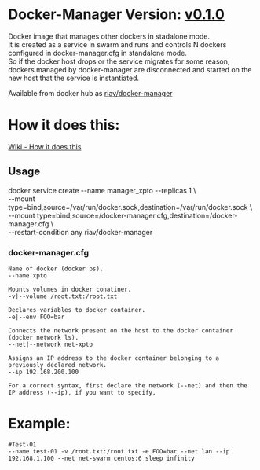# Docker-Manager Version: [v0.1.0](https://github.com/riav/docker-manager/blob/master/CHANGELOG.md#v010-2018-01-12)

Docker image that manages other dockers in stadalone mode.\
It is created as a service in swarm and runs and controls N dockers configured in docker-manager.cfg in standalone mode.\
So if the docker host drops or the service migrates for some reason, dockers managed by docker-manager are disconnected and started on the new host that the service is instantiated.

Available from docker hub as [riav/docker-manager](https://hub.docker.com/r/riav/docker-manager/)

# How it does this:

[Wiki - How it does this](https://github.com/riav/docker-manager/wiki#how-it-does-this)

## Usage
  docker service create --name manager_xpto --replicas 1 \ \
                        --mount type=bind,source=/var/run/docker.sock,destination=/var/run/docker.sock \ \
                        --mount type=bind,source=/docker-manager.cfg,destination=/docker-manager.cfg \ \
                        --restart-condition any riav/docker-manager
### docker-manager.cfg
    Name of docker (docker ps).
    --name xpto
    
    Mounts volumes in docker conatiner.
    -v|--volume /root.txt:/root.txt

    Declares variables to docker container.
    -e|--env FOO=bar

    Connects the network present on the host to the docker container (docker network ls).
    --net|--network net-xpto

    Assigns an IP address to the docker container belonging to a previously declared network.
    --ip 192.168.200.100

    For a correct syntax, first declare the network (--net) and then the IP address (--ip), if you want to specify.

# Example:
    #Test-01
    --name test-01 -v /root.txt:/root.txt -e FOO=bar --net lan --ip 192.168.1.100 --net net-swarm centos:6 sleep infinity
